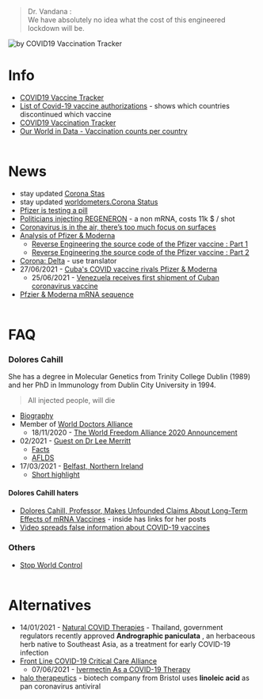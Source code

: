 > Dr. Vandana :  
> We have absolutely no idea what the cost of this engineered lockdown will be.

![by COVID19 Vaccination Tracker](https://i.imgur.com/xPwiGIL.jpg)
&nbsp;

# Info
* [COVID19 Vaccine Tracker](https://covid19.trackvaccines.org/vaccines/)
* [List of Covid-19 vaccine authorizations](https://en.wikipedia.org/wiki/List_of_COVID-19_vaccine_authorizations) - shows which countries discontinued which vaccine
* [COVID19 Vaccination Tracker](https://covidvax.live/)
* [Our World in Data - Vaccination counts per country](https://ourworldindata.org/grapher/share-people-vaccinated-covid?tab=map)  
&nbsp;

# News
* stay updated [Corona Stas](https://corona-stats.online/)
* stay updated [worldometers.Corona Status](https://www.worldometers.info/coronavirus/)
* [Pfizer is testing a pill](https://montrealgazette.com/news/world/pfizer-is-testing-a-pill-that-if-successful-could-become-first-ever-home-cure-for-covid-19)
* [Politicians injecting REGENERON](https://www.regeneron.com/covid19) - a non mRNA, costs 11k $ / shot
* [Coronavirus is in the air, there’s too much focus on surfaces](https://www.nature.com/articles/d41586-021-00277-8)
* [Analysis of Pfizer & Moderna](https://blog.jonasneubert.com/2021/01/10/exploring-the-supply-chain-of-the-pfizer-biontech-and-moderna-covid-19-vaccines/)
  * [Reverse Engineering the source code of the Pfizer vaccine : Part 1](https://berthub.eu/articles/posts/reverse-engineering-source-code-of-the-biontech-pfizer-vaccine/)
  * [Reverse Engineering the source code of the Pfizer vaccine : Part 2](https://berthub.eu/articles/posts/part-2-reverse-engineering-source-code-of-the-biontech-pfizer-vaccine/)
 * [Corona: Delta](https://berthub.eu/articles/posts/corona-delta-update/) - use translator
 * 27/06/2021 - [Cuba's COVID vaccine rivals Pfizer & Moderna](https://www.dw.com/en/cubas-covid-vaccine-rivals-biontech-pfizer-moderna/a-58052365)
   * 25/06/2021 - [Venezuela receives first shipment of Cuban coronavirus vaccine](https://www.reuters.com/world/americas/venezuela-receives-first-shipment-cuban-coronavirus-vaccine-2021-06-24/)
 * [Pfzier & Moderna mRNA sequence](https://github.com/NAalytics/Assemblies-of-putative-SARS-CoV2-spike-encoding-mRNA-sequences-for-vaccines-BNT-162b2-and-mRNA-1273/blob/main/Assemblies%20of%20putative%20SARS-CoV2-spike-encoding%20mRNA%20sequences%20for%20vaccines%20BNT-162b2%20and%20mRNA-1273.docx.pdf)  
&nbsp;

# FAQ

### Dolores Cahill

She has a degree in Molecular Genetics from Trinity College Dublin (1989) and her PhD in Immunology from Dublin City University in 1994.  

> All injected people, will die
  

* [Biography](https://selectbiosciences.com/conferences/biographies.aspx?conf=admept2013&speaker=313126)  
* Member of [World Doctors Alliance](https://worlddoctorsalliance.com/)
  * 18/11/2020 - [The World Freedom Alliance 2020 Announcement](https://www.bitchute.com/video/Kgqo4zGC4Y95/)  
* 02/2021 - [Guest on Dr Lee Merritt](https://www.brighteon.com/36c7bc20-8b81-486c-aceb-5717daef21df)  
  * [Facts](https://www.huberpm.com/post/covid-vaccine-facts)  
  * [AFLDS](https://americasfrontlinedoctors.org/)  
* 17/03/2021 - [Belfast, Northern Ireland](https://www.bitchute.com/video/4V8Xrr5wPrTj/)
  * [Short highlight](https://t.me/The_Knowledge_Channel/730)  

#### Dolores Cahill haters
* [Dolores Cahill, Professor, Makes Unfounded Claims About Long-Term Effects of mRNA Vaccines](https://www.factcheck.org/2021/04/scicheck-irish-professor-makes-unfounded-claims-about-long-term-effects-of-mrna-vaccines/) - inside has links for her posts  
* [Video spreads false information about COVID-19 vaccines](https://bit.ly/3ebgG4u)

### Others
* [Stop World Control](https://www.stopworldcontrol.com/)  
&nbsp;

# Alternatives
* 14/01/2021 - [Natural COVID Therapies](https://anh-usa.org/world-begins-to-wake-up-about-natural-covid-therapies/) - Thailand, government regulators recently approved **Andrographic paniculata** , an herbaceous herb native to Southeast Asia, as a treatment for early COVID-19 infection  
* [Front Line COVID-19 Critical Care Alliance](https://covid19criticalcare.com/)
  * 07/06/2021 - [Ivermectin As a COVID-19 Therapy](https://blogs.sciencemag.org/pipeline/archives/2021/06/07/ivermectin-as-a-covid-19-therapy)
* [halo therapeutics](https://halo-therapeutics.com/) - biotech company from Bristol uses **linoleic acid** as pan coronavirus antiviral

